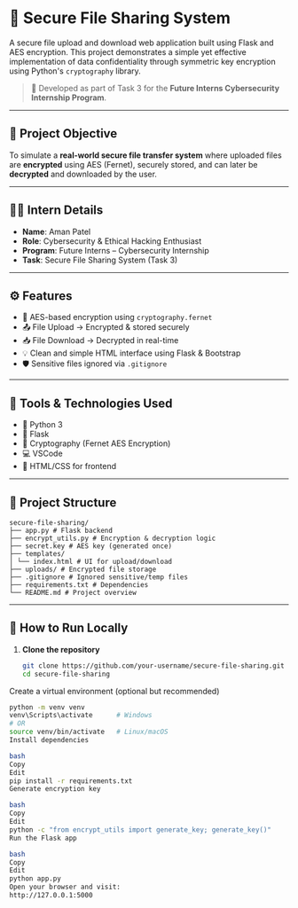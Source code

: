 # 🔐 Secure File Sharing System

A secure file upload and download web application built using Flask and AES encryption. This project demonstrates a simple yet effective implementation of data confidentiality through symmetric key encryption using Python's `cryptography` library.

> 🚀 Developed as part of Task 3 for the **Future Interns Cybersecurity Internship Program**.

---

## 📌 Project Objective

To simulate a **real-world secure file transfer system** where uploaded files are **encrypted** using AES (Fernet), securely stored, and can later be **decrypted** and downloaded by the user.

---

## 👨‍💻 Intern Details

- **Name**: Aman Patel  
- **Role**: Cybersecurity & Ethical Hacking Enthusiast  
- **Program**: Future Interns – Cybersecurity Internship  
- **Task**: Secure File Sharing System (Task 3)

---

## ⚙️ Features

- 🔐 AES-based encryption using `cryptography.fernet`
- 📤 File Upload → Encrypted & stored securely
- 📥 File Download → Decrypted in real-time
- 💡 Clean and simple HTML interface using Flask & Bootstrap
- 🛡️ Sensitive files ignored via `.gitignore`

---

## 🧰 Tools & Technologies Used

- 🐍 Python 3
- 🧪 Flask
- 🔐 Cryptography (Fernet AES Encryption)
- 💻 VSCode
- 📁 HTML/CSS for frontend

---

## 📁 Project Structure
```
secure-file-sharing/
├── app.py # Flask backend
├── encrypt_utils.py # Encryption & decryption logic
├── secret.key # AES key (generated once)
├── templates/
│ └── index.html # UI for upload/download
├── uploads/ # Encrypted file storage
├── .gitignore # Ignored sensitive/temp files
├── requirements.txt # Dependencies
└── README.md # Project overview
```

---

## 🚀 How to Run Locally

1. **Clone the repository**
   ```bash
   git clone https://github.com/your-username/secure-file-sharing.git
   cd secure-file-sharing
    ```
Create a virtual environment (optional but recommended)

```bash
python -m venv venv
venv\Scripts\activate      # Windows
# OR
source venv/bin/activate   # Linux/macOS
Install dependencies

bash
Copy
Edit
pip install -r requirements.txt
Generate encryption key

bash
Copy
Edit
python -c "from encrypt_utils import generate_key; generate_key()"
Run the Flask app

bash
Copy
Edit
python app.py
Open your browser and visit:
http://127.0.0.1:5000
